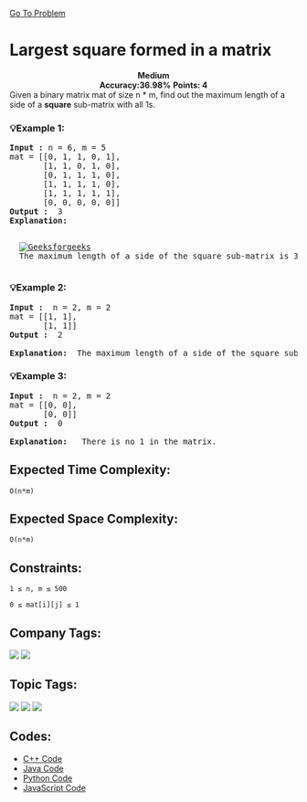  [Go To Problem](https://www.geeksforgeeks.org/problems/largest-square-formed-in-a-matrix0806/1)
# Largest square formed in a matrix

<div align="center">
  <strong>Medium</strong>    
</div>
<div align="center">
       <strong>Accuracy:36.98%</strong>    
               <strong>Points: 4</strong>
</div>
Given a binary matrix mat of size n * m, find out the maximum length of a side of a <strong>square</strong> sub-matrix with all 1s.

### 💡Example 1:
<pre>
<strong>Input :</strong> n = 6, m = 5
mat = [[0, 1, 1, 0, 1], 
       [1, 1, 0, 1, 0],
       [0, 1, 1, 1, 0],
       [1, 1, 1, 1, 0],
       [1, 1, 1, 1, 1],
       [0, 0, 0, 0, 0]]
<strong>Output :</strong>  3
<strong>Explanation: </strong>   <p align="left">
  <a href="https://www.geeksforgeeks.org/problems/largest-square-formed-in-a-matrix0806/1"><img src="https://media.geeksforgeeks.org/img-practice/prod/addEditProblem/705423/Web/Other/blobid0_1720438143.png" alt="Geeksforgeeks"></a>
  The maximum length of a side of the square sub-matrix is 3 where every element is 1.
</pre>

### 💡Example 2:

<pre>
<strong>Input :</strong>  n = 2, m = 2
mat = [[1, 1], 
       [1, 1]]
<strong>Output :</strong>  2

<strong>Explanation: </strong> The maximum length of a side of the square sub-matrix is 2. The matrix itself is the maximum sized sub-matrix in this case.
</pre>

### 💡Example 3:

<pre>
<strong>Input :</strong>  n = 2, m = 2
mat = [[0, 0], 
       [0, 0]]
<strong>Output :</strong>  0

<strong>Explanation: </strong>  There is no 1 in the matrix.
</pre>


## Expected Time Complexity:
```O(n*m)```
## Expected Space Complexity: 
```O(n*m)```

## Constraints: 

```1 ≤ n, m ≤ 500```

```0 ≤ mat[i][j] ≤ 1```

## Company Tags:
<p align="left">
<a href="https://www.geeksforgeeks.org/explore/?company[]=Amazon"><img src="https://img.shields.io/badge/Amazon-10000?style=for-the-badge&logo=Amazon&logoColor=FFFFFF&labelColor=FF9900&color=FF9900"/></a>
<a href="https://www.geeksforgeeks.org/explore/?company[]=Samsung"><img src="https://img.shields.io/badge/Samsung-10000?style=for-the-badge&logo=Samsung&logoColor=FFFFFF&labelColor=FF6F61&color=FF6F61"/></a>
</p>

## Topic Tags:
<p align="left">
<a href="https://www.geeksforgeeks.org/explore/?category[]=Arrays"><img src="https://img.shields.io/badge/Arrays-100000?style=flat&logo=&logoColor=FFFFFF&labelColor=FF4500&color=FF4500" /></a>
<a href="https://www.geeksforgeeks.org/explore/?category[]=Dynamic%20Programming"><img src="https://img.shields.io/badge/Dynamic%20Programming-100000?style=flat&logo=&logoColor=FFFFFF&labelColor=1E90FF&color=1E90FF" /></a>
<a href="https://www.geeksforgeeks.org/explore/?category[]=Algorithms"><img src="https://img.shields.io/badge/Algorithms-100000?style=flat&logo=&logoColor=FFFFFF&labelColor=FFD700&color=FFD700" /></a>
</p>


## Codes:
  - [C++ Code](https://github.com/HackResist/GeeksForGeeks-POTD/blob/main/July%202024/10-07-2024/Largest%20square%20formed%20in%20a%20matrix.cpp) 
 - [Java Code](https://github.com/HackResist/GeeksForGeeks-POTD/blob/main/July%202024/10-07-2024/Largest%20square%20formed%20in%20a%20matrix.java)
 - [Python Code](https://github.com/HackResist/GeeksForGeeks-POTD/blob/main/July%202024/10-07-2024/Largest%20square%20formed%20in%20a%20matrix.py)
 - [JavaScript Code](https://github.com/HackResist/GeeksForGeeks-POTD/blob/main/July%202024/10-07-2024/Largest%20square%20formed%20in%20a%20matrix.js)
